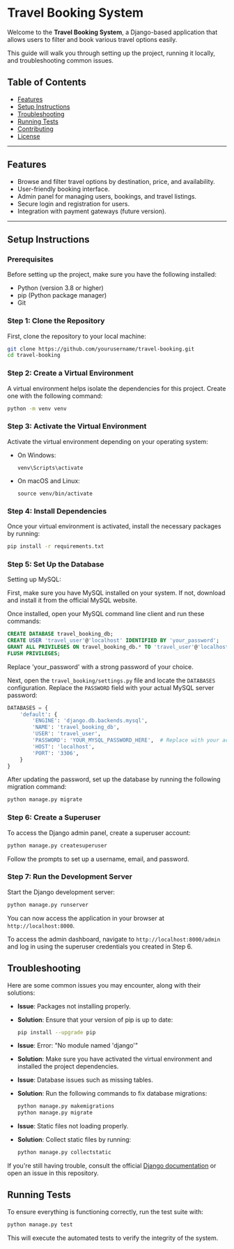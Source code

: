 # Travel Booking System

Welcome to the **Travel Booking System**, a Django-based application that allows users to filter and book various travel options easily.

This guide will walk you through setting up the project, running it locally, and troubleshooting common issues.

## Table of Contents
- [Features](#features)
- [Setup Instructions](#setup-instructions)
- [Troubleshooting](#troubleshooting)
- [Running Tests](#running-tests)
- [Contributing](#contributing)
- [License](#license)

---

## Features
- Browse and filter travel options by destination, price, and availability.
- User-friendly booking interface.
- Admin panel for managing users, bookings, and travel listings.
- Secure login and registration for users.
- Integration with payment gateways (future version).

---

## Setup Instructions

### Prerequisites
Before setting up the project, make sure you have the following installed:
- Python (version 3.8 or higher)
- pip (Python package manager)
- Git

### Step 1: Clone the Repository
First, clone the repository to your local machine:

```bash
git clone https://github.com/yourusername/travel-booking.git 
cd travel-booking
```

### Step 2: Create a Virtual Environment
A virtual environment helps isolate the dependencies for this project. Create one with the following command:

```bash
python -m venv venv
```

### Step 3: Activate the Virtual Environment
Activate the virtual environment depending on your operating system:

- On Windows:
  ```
  venv\Scripts\activate
  ```
- On macOS and Linux:
  ```
  source venv/bin/activate
  ```

### Step 4: Install Dependencies
Once your virtual environment is activated, install the necessary packages by running:

```bash
pip install -r requirements.txt
```

### Step 5: Set Up the Database

Setting up MySQL:

First, make sure you have MySQL installed on your system. If not, download and install it from the official MySQL website.

Once installed, open your MySQL command line client and run these commands:

```sql
CREATE DATABASE travel_booking_db;
CREATE USER 'travel_user'@'localhost' IDENTIFIED BY 'your_password';
GRANT ALL PRIVILEGES ON travel_booking_db.* TO 'travel_user'@'localhost';
FLUSH PRIVILEGES;
```

Replace 'your_password' with a strong password of your choice.

Next, open the `travel_booking/settings.py` file and locate the `DATABASES` configuration. Replace the `PASSWORD` field with your actual MySQL server password:

```python
DATABASES = {
    'default': {
        'ENGINE': 'django.db.backends.mysql',
        'NAME': 'travel_booking_db',
        'USER': 'travel_user',
        'PASSWORD': 'YOUR_MYSQL_PASSWORD_HERE',  # Replace with your actual MySQL password
        'HOST': 'localhost',
        'PORT': '3306',
    }
}
```

After updating the password, set up the database by running the following migration command:
```bash
python manage.py migrate
```

### Step 6: Create a Superuser
To access the Django admin panel, create a superuser account:
```bash
python manage.py createsuperuser
```
Follow the prompts to set up a username, email, and password.

### Step 7: Run the Development Server
Start the Django development server:

```bash
python manage.py runserver
```
You can now access the application in your browser at `http://localhost:8000`.

To access the admin dashboard, navigate to `http://localhost:8000/admin` and log in using the superuser credentials you created in Step 6.

## Troubleshooting

Here are some common issues you may encounter, along with their solutions:

- **Issue**: Packages not installing properly.

 - **Solution**: Ensure that your version of pip is up to date:
    ```bash
    pip install --upgrade pip
    ```

- **Issue**: Error: "No module named 'django'"

 - **Solution**: Make sure you have activated the virtual environment and installed the project dependencies.

- **Issue**: Database issues such as missing tables.

 - **Solution**: Run the following commands to fix database migrations:
    ```bash
    python manage.py makemigrations
    python manage.py migrate
    ```

- **Issue**: Static files not loading properly.

 - **Solution**: Collect static files by running:
    ```bash
    python manage.py collectstatic
    ```

If you're still having trouble, consult the official [Django documentation](https://docs.djangoproject.com/en/5.1/) or open an issue in this repository.

## Running Tests

To ensure everything is functioning correctly, run the test suite with:
```bash
python manage.py test
```
This will execute the automated tests to verify the integrity of the system.